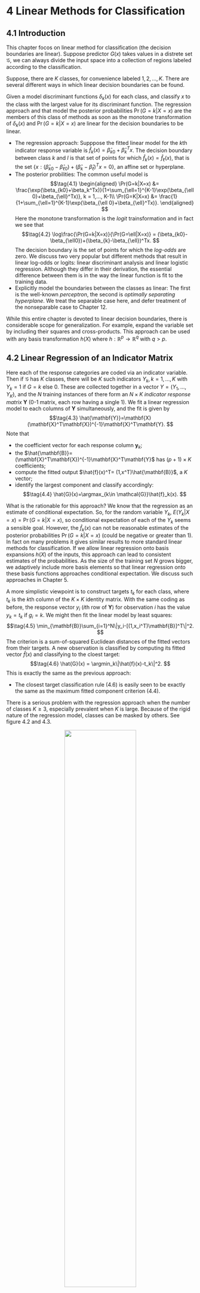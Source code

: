 <!-- <script type="text/javascript" src="http://cdn.mathjax.org/mathjax/latest/MathJax.js?config=TeX-AMS-MML_HTMLorMML"></script>
<script type="text/x-mathjax-config">
    MathJax.Hub.Config({ tex2jax: {inlineMath: [['$', '$']]}, messageStyle: "none" });
</script> -->

# **4 Linear Methods for Classification**

## **4.1 Introduction**

This chapter focos on linear method for classification (the decision boundaries are linear). Suppose predictor $G(x)$ takes values in a distrete set $\mathcal{G}$, we can always divide the input space into a collection of regions labeled according to the classification. 

Suppose, there are $K$ classes, for convenience labeled $1,2,...,K$. There are several different ways in which linear decision boundaries can be found.

Given a model discriminant functions $\delta_k(x)$ for each class, and classify $x$ to the class with the largest value for its discriminant function. The regression approach and that model the posterior probabilities $\Pr(G=k|X=x)$ are the members of this class of methods as soon as the monotone transformation of $\delta_k(x)$ and $\Pr(G=k|X=x)$ are linear for the decision boundaries to be linear. 

- The regression approach: Supppose the fitted linear model for the $k$th indicator response variable is $\hat{f}_k(x)=\hat{\beta}_{k0}+\hat{\beta}_k^Tx$. The decision boundary between class $k$ and $l$ is that set of points for which $\hat{f}_k(x)=\hat{f}_{\ell}(x)$, that is the set $\{x:(\hat{\beta}_{k0}-\hat{\beta}_{\ell 0})+(\hat{\beta}_k-\hat{\beta}_{\ell})^Tx = 0\}$, an affine set or hyperplane.
- The posterior probilities: The common useful model is 
  $$\tag{4.1}
  \begin{aligned}
    \Pr(G=k|X=x) &= \frac{\exp(\beta_{k0}+\beta_k^Tx)}{1+\sum_{\ell=1}^{K-1}\exp(\beta_{\ell 0}+\beta_{\ell}^Tx)}, k = 1,..., K-1\\
     \Pr(G=K|X=x) &= \frac{1}{1+\sum_{\ell=1}^{K-1}\exp(\beta_{\ell 0}+\beta_{\ell}^Tx)}.
  \end{aligned}
  $$
  Here the monotone transformation is the *logit* trainsformation and in fact we see that 
  $$\tag{4.2}
  \log\frac{\Pr(G=k|X=x)}{\Pr(G=\ell|X=x)} = (\beta_{k0}-\beta_{\ell0})+(\beta_{k}-\beta_{\ell})^Tx.
  $$
  The decision boundary is the set of points for which the *log-odds* are zero. We discuss two very popular but different methods that result in linear log-odds or logits: linear discriminant analysis and linear logistic regression. Although they differ in their derivation, the essential difference between them is in the way the linear function is fit to the training data.
- Explicitly model the boundaries between the classes as linear: The first is the well-known *perceptron*, the second is *optimally separating hyperplane*. We treat the separable case here, and defer treatment of the nonseparable case to Chapter 12.

While this entire chapter is devoted to linear decision boundaries, there is considerable scope for generalization. For example, expand the variable set by including their squares and cross-products. This approach can be used with any basis transformation $h(X)$ where $h:\mathbb{R}^p\to \mathbb{R}^q$ with $q > p$.

## **4.2 Linear Regression of an Indicator Matrix**

Here each of the response categories are coded via an indicator variable. Then if $\mathcal{G}$ has $K$ classes, there will be $K$ such indicators $Y_k, k=1,..., K$ with $Y_k=1$ if $G=k$ else $0$. These are collected together in a vector $Y=(Y_1,..., Y_K)$, and the $N$ training instances of there form an $N\times K$ *indicator response matrix* $\mathbf{Y}$ (0-1 matrix, each row having a single 1). We fit a linear regression model to each columns of $\mathbf{Y}$ simultaneously, and the fit is given by 
$$\tag{4.3}
\hat{\mathbf{Y}}=\mathbf{X}(\mathbf{X}^T\mathbf{X})^{-1}\mathbf{X}^T\mathbf{Y}.
$$
Note that 
  - the coefficient vector for each response column $\mathbf{y}_k$;
  - the $\hat{\mathbf{B}}= (\mathbf{X}^T\mathbf{X})^{-1}\mathbf{X}^T\mathbf{Y}$ has $(p+1)\times K$ coefficients;
  - compute the fitted output $\hat{f}(x)^T= (1,x^T)\hat{\mathbf{B}}$, a $K$ vector;
  - identify the largest component and classify accordingly:
  $$\tag{4.4}
  \hat{G}(x)=\argmax_{k\in \mathcal{G}}\hat{f}_k(x).
  $$

What is the rationable for this approach? We know that the regression as an estimate of conditional expectation. So, for the random variable $Y_k$, $E(Y_k|X=x)=\Pr(G=k|X=x)$, so conditional expectation of each of the $Y_k$ seems a sensible goal. However, the $\hat{f}_k(x)$ can not be reasonable estimates of the posterior probabilities $\Pr(G=k|X=x)$ (could be negative or greater than 1). In fact on many problems it gives similar results to more standard linear methods for classification. If we allow linear regression onto basis expansions $h(X)$ of the inputs, this approach can lead to consistent estimates of the probabilities. As the size of the training set $N$ grows bigger, we adaptively include more basis elements so that linear regression onto these basis functions approaches conditional expectation. We discuss such approaches in Chapter 5.

A more simplistic viewpoint is to construct targets $t_k$ for each class, where $t_k$ is the $k$th column of the $K\times K$ identity matrix. With the same coding as before, the response vector $y_i$ ($i$th row of $\mathbf{Y}$) for observation $i$ has the value $y_k=t_k$ if $g_i=k$. We might then fit the linear model by least squares:
$$\tag{4.5}
\min_{\mathbf{B}}\sum_{i=1}^N\|y_i-[(1,x_i^T)\mathbf{B}]^T\|^2.
$$
The criterion is a sum-of-squared Euclidean distances of the fitted vectors from their targets. A new observation is classified by computing its fitted vector $\hat{f}(x)$ and classifying to the cloest target:
$$\tag{4.6}
\hat{G}(x) = \argmin_k\|\hat{f}(x)-t_k\|^2.
$$
This is exactly the same as the previous approach:
   - The closest target classification rule (4.6) is easily seen to be exactly the same as the maximum fitted component criterion (4.4).

There is a serious problem with the regression approach when the number of classes $K \geq 3$, especially prevalent when $K$ is large. Because of the rigid nature of the regression model, classes can be masked by others. See figure 4.2 and 4.3.

<div align=center>
<img src="pic/figure4.2.png" width="61.8%">
</div>

<div align=center>
<img src="pic/figure4.3.png" width="61.8%">
</div>

For the cases in figure 4.3, if there are $K\geq 3$ classes are lined up, polynomial terms up to degress $K-1$ might be needed to resolve them. So in $p$-dimensional input space, one would need general polynomial terms and cross-products of total degree $K − 1$, $O(p^{K−1})$ terms in all, to resolve such worst-case scenarios. The example is extreme, but for large $K$ and small $p$ such maskings naturally occur. As a more realistic illustration, Figure 4.4 is a projection of the training data for a vowel recognition problem onto an informative two-dimensional subspace.

<div align=center>
<img src="pic/figure4.4.png" width="61.8%">
</div>

<div align=center>
<img src="pic/table4.1.png" width="61.8%">
</div>

## **4.3 Linear Discriminant Analysis**

Decision theory for classification (Section 2.4) tells us that we need to know the class posteriors $\Pr(G|X)$ for optimal classification. Suppose $f_k(x)$ is the class-conditional density of $X$ in class $G=k$, and let $\pi_k$ be the prior probability of class $k$, with $\sum_{k=1}^K\pi_k=1$. A simple application of Bayes theorem gives us
$$\tag{4.7}
\Pr(G=k|X=x) = \frac{f_k(x)\pi_k}{\sum_{\ell=1}^Kf_{\ell}(x)\pi_{\ell}}.
$$
We see that in terms of ability to classify, having the $f_k(x)$ is almost equivalent to having the quantity $\Pr(G = k|X = x)$. 

Many techniques are based on models for the class densities:
  - linear and quadratic discriminant analysis use Gaussian densities;
  - more flexible mixtures of Gaussians allow for nonlinear decision boundaries (Section 6.8);
  - general nonparametric density estimates for each class density allow the most flexibility (Section 6.6.2);
  - Naive Bayes models are a variant of the previous case, and assume that each of the class densities are products of marginal densities; that is, they assume that the inputs are conditionally independent in each class (Section 6.6.3).

Suppose that we model each class density as multivariate Gaussian
$$\tag{4.8}
f_k(x) = \frac{1}{(2\pi)^{p/2}|\Sigma_k|^{1/2}}e^{-\frac{1}{2}(x-\mu_k)^T\Sigma_k^{-1}(x-\mu_k)}.
$$

Linear discriminant analysis (LDA) arises in the special case when we assume that the classes have a common covariance matrix $\Sigma_k=\Sigma \quad \forall k$. In comparing two classes $k$ and $\ell$, it is sufficient to look at the log-ratio, and we see that
$$\tag{4.9}
\begin{aligned}
\log \frac{\Pr(G=k|X=x)}{\Pr(G=\ell|X=x)} &= \log\frac{f_k(x)}{f_{\ell}(x)}+\log\frac{\pi_k}{\pi_{\ell}}\\
&=\log\frac{\pi_k}{\pi_{\ell}}-\frac{1}{2}(\mu_k+\mu_{\ell})^T\Sigma^{-1}(\mu_k-\mu_{\ell})+x^T\Sigma^{-1}(\mu_k-\mu_{\ell}),
\end{aligned}
$$
an equation linear in $x$. For any pair of classes $k,\ell$, the decision boundary is the set where $\Pr(G=k|X=x)=\Pr(G=\ell|X=x)$ is linear in $x$; in $p$ dimensions a hyperplane. Figure 4.5 shows an example with three classes from three Gaussian distributions with a common covariance matrix and $p=2$. 

<div align=center>
<img src="pic/figure4.5.png" width="61.8%">
</div>

Notice that the decision boundaries are not the perpendicular bisectors of the line segments joining the centroids. This (perpendicular) would be the case if the covariance $\Sigma$ were spherical $\sigma^2\mathbf{I}$, and the class priors were equal. From (4.9) we see that *linear discriminant functions*

$$\tag{4.10}
\delta_k(x) = x^T\Sigma^{-1}\mu_k-\frac{1}{2}\mu_k^T\Sigma^{-1}\mu_k+\log \pi_k
$$
are an equivalent description of the decision rule, with $G(x)=\argmax_k\delta_k(x)$.

In practice we do not know the parameters of the Gaussian distributions, and will need to estimate them using our training data:
  - $\hat{\pi}_k=N_k/N$, where $N_k$ is the number of class-$k$ observations;
  - $\hat{\mu}_k=\sum_{g_i=k}x_i/N_k$;
  - $\hat{\Sigma} = \sum_{k=1}^K\sum_{g_i=k}(x_i-\hat{\mu}_k)(x_i-\hat{\mu}_k)^T/(N-K)$.

**With two classes**, the LDA rule classifies to class 2 if 
$$\tag{4.11}
x^T\hat{\Sigma}^{-1}(\hat{\mu}_2-\hat{\mu}_1)>\frac{1}{2}(\hat{\mu}_2+\hat{\mu}_1)^T\Sigma^{-1}(\hat{\mu}_2-\hat{\mu}_1)-\log(N_2/N_1).
$$
Suppose we code the targets in the two classes as +1 and −1, respectively. It is easy to show that the coefficient vector from least squares is proportional to the LDA direction given in (4.11) (Exercise 4.2). [In fact, this correspondence occurs for any (distinct) coding of the targets; see Exercise 4.2]. However unless $N_1 = N_2$ the intercepts are different and hence the resulting decision rules are different.

> Exercise 4.2.

Since this derivation of the LDA direction via least squares does not use a Gaussian assumption for the features, its applicability extends beyond the realm of Gaussian data. However the derivation of the particular intercept or cut-point given in (4.11) does require Gaussian data. Thus it makes sense to instead choose the cut-point that empirically minimizes training error for a given dataset. This is something we have found to work well in practice, but have not seen it mentioned in the literature.

**With more than two classes**, LDA is not the same as linear regression of the class indicator matrix, and it avoids the masking problems associated with that approach (Hastie et al., 1994). A correspondence between regres- sion and LDA can be established through the notion of optimal scoring, discussed in Section 12.5.

Getting back to the general discriminant problem (4.8), if the $\Sigma_k$ are not assumed to be equal, then the convenient cancellations in (4.9) do not occur, we then get *quadratic discriminant functions* (QDA),
$$\tag{4.12}
\delta_k(x) = -\frac{1}{2}\log|\Sigma_k|-\frac{1}{2}(x-\mu_k)^T\Simga_k^{-1}(x-\mu_k)+\log\pi_k.
$$
The decision boundary between each pair of classes $k$ and $\ell$ is described by a quadratic equation $\{x : \delta_k(x) = \delta_{\ell}(x)\}$.

Figure 4.6 shows an example (from Figure 4.1 on page 103) where the three classes are Gaussian mixtures (Section 6.8) and the decision boundaries are approximated by quadratic equations in $x$. 

<div align=center>
<img src="pic/figure4.6.png" width="61.8%">
</div>

> For this figure and many similar figures in the book we compute the decision bound- aries by an exhaustive contouring method. We compute the decision rule on a fine lattice of points, and then use contouring algorithms to compute the boundaries.

When $p$ is large this can mean a dramatic increase in parameters. For LDA, it seems there are $(K-1)\times(p+1)$ parameters, while for QDA there will be $(K-1)\times\{p(p+1)/2+p+1\}$ parameters. Both LDA and QDA perform well on an amazingly large and diverse set of classification tasks. The question arises why LDA and QDA have such a good track record. The reason is not likely to be that the data are approximately Gaussian, and in addition for LDA that the covariances are approximately equal. **More likely a reason is that the data can only support simple decision boundaries such as linear or quadratic, and the estimates provided via the Gaussian models are stable.** This is a bias variance tradeoff—we can put up with the bias of a linear decision boundary because it can be estimated with much lower variance than more exotic alternatives. This argument is less believable for QDA, since it can have many parameters itself, although perhaps fewer than the non-parametric alternatives.

### **4.3.1 Regularized Discriminant Analysis**

Friedman (1989) proposed a compromise between LDA and QDA, which allows one to shrink the separate covariances of QDA toward a common covariance as in LDA. These methods are very similar in flavor to ridge regression. The regularized covariance matrices have the form
$$\tag{4.13}
\hat{\Sigma}_k(\alpha) = \alpha\hat{\Sigma}_k+(1-\alpha)\hat{\Sigma},
$$
where $\alpha\in [0,1]$ and $\hat{\Sigma}$ is the pooled covariance matrix as used in LDA. In practice $\alpha$ can be chosen based on the performance of the model on validation data, or by cross-validation.

Figure 4.7 shows the results of RDA applied to the vowel data.
<div align=center>
<img src="pic/figure4.7.png" width="61.8%">
</div>
Similar modifications allow $\hat{\Sigma}$ itself to be shrunk toward the scalar covariance,

$$\tag{4.14}
\hat{\Sigma}(\gamma) = \gamma\hat{\Sigma}+(1-\gamma)\hat{\sigma}^2\mathbf{I}
$$

for $\gamma\in [0,1]$. Replacing $\hat{\Sigma}$ in (4.13) by $\hat{\Sigma}(\gamma)$ leads to a more general family of covariances $\hat{\Sigma}(\alpha, \gamma)$ indexed by a pair of parameters.

In Chapter 12, we discuss other regularized versions of LDA, which are more suitable when the data arise from digitized analog signals and images. In Chapter 18 we also deal with very high-dimensional problems, where for example the features are gene- expression measurements in microarray studies. There the methods focus on the case $\gamma = 0$ in (4.14), and other severely regularized versions of LDA.

### **4.3.2 Computations for LDA**

We briefly digress on the computations required for LDA and especially QDA. By the eigen decomposition for each $\hat{\Sigma}_k=U_kD_kU_k^T$, where $U_k$ is $p\times p$ orthonormal and $D_k$ a diagonal matrix of positive eigenvalues $d_{k\ell}$. Then the ingredients for $\delta_k(x)$ (4.12) are
  -  $(x-\hat{\mu}_k)^T\hat{\Sigma}_k^{-1}(x-\hat{\mu}_k) = [U_k^T(x-\hat{\mu}_k)]^TD_k^{-1}[U_k^T(x-\hat{\mu}_k)]$;
  - $\log|\hat{\Sigma}_k|=\sum_{\ell}\log d_{k\ell}$.

In light of the computational steps outlined above, the LDA classifier
can be implemented by the following pair of steps:

  - *Sphere* the1data with respect to the common covariance estimate $\hat{\Sigma}: X^* \leftarrow D^{-\frac{1}{2}} U^T X$, where $\hat{\Sigma} = UDU^T$. The common covariance estimate of $X^*$ will now be the identity.
  - Classify to the closest class centroid in the transformed space, modulo the effect of the class prior probabilities $\pi_k$.

